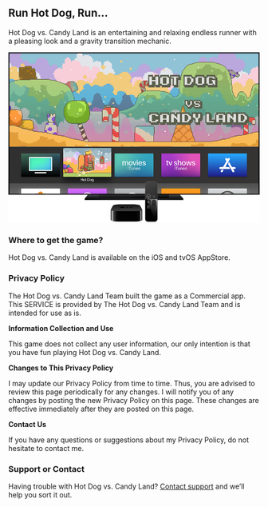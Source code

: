 ## Run Hot Dog, Run...

Hot Dog vs. Candy Land is an entertaining and relaxing endless runner with a pleasing look and a gravity transition mechanic.

![Apple TV](appletv.png)

### Where to get the game?

Hot Dog vs. Candy Land is available on the iOS and tvOS AppStore.

### Privacy Policy

The Hot Dog vs. Candy Land Team built the game as a Commercial app. This SERVICE is provided by The Hot Dog vs. Candy Land Team and is intended for use as is.

**Information Collection and Use**

This game does not collect any user information, our only intention is that you have fun playing Hot Dog vs. Candy Land.

**Changes to This Privacy Policy**

I may update our Privacy Policy from time to time. Thus, you are advised to review this page periodically for any changes. I will notify you of any changes by posting the new Privacy Policy on this page. These changes are effective immediately after they are posted on this page.

**Contact Us**

If you have any questions or suggestions about my Privacy Policy, do not hesitate to contact me.

### Support or Contact

Having trouble with Hot Dog vs. Candy Land? [Contact support](mailto:hvscandyland@gmail.com) and we’ll help you sort it out.
